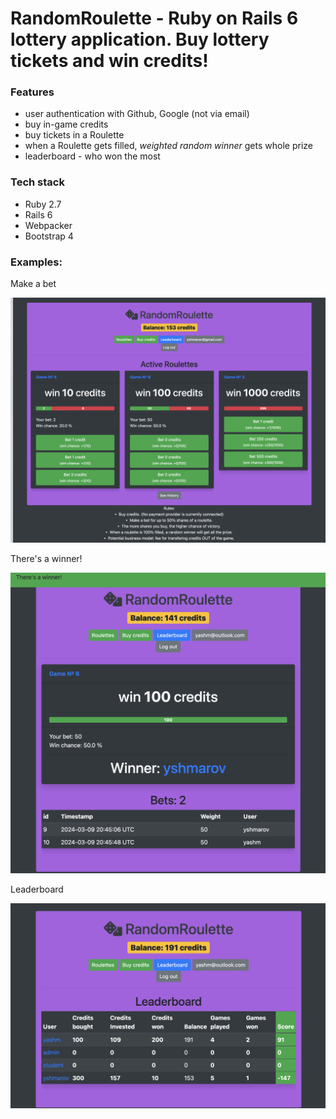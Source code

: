 # RandomRoulette - Ruby on Rails 6 lottery application. Buy lottery tickets and win credits!

### Features
* user authentication with Github, Google (not via email)
* buy in-game credits
* buy tickets in a Roulette
* when a Roulette gets filled, *weighted random winner* gets whole prize
* leaderboard - who won the most

### Tech stack

* Ruby 2.7
* Rails 6
* Webpacker
* Bootstrap 4

### Examples:

Make a bet

![Make a Bet](public/make-a-bet.png)

There's a winner!

![Winner](public/winner.png)

Leaderboard

![Leaderboard](public/leaderboard.png)
